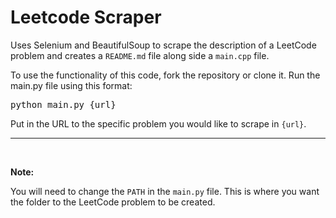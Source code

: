 # Leetcode Scraper
<p>Uses Selenium and BeautifulSoup to scrape the description of a LeetCode problem and creates a <code>README.md</code> file along side a <code>main.cpp</code> file.</p>

<p>To use the functionality of this code, fork the repository or clone it. Run the main.py file using this format:</p>
<pre>
python main.py {url}
</pre>
<p>Put in the URL to the specific problem you would like to scrape in <code>{url}</code>.</p>
<hr>
<br>
<p><strong>Note:</strong></p>
<p>You will need to change the <code>PATH</code> in the <code>main.py</code> file. This is where you want the folder to the LeetCode problem to be created.</p>

